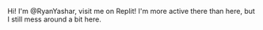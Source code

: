 Hi! I'm @RyanYashar, visit me on Replit!
I'm more active there than here, but I still mess around a bit here.
